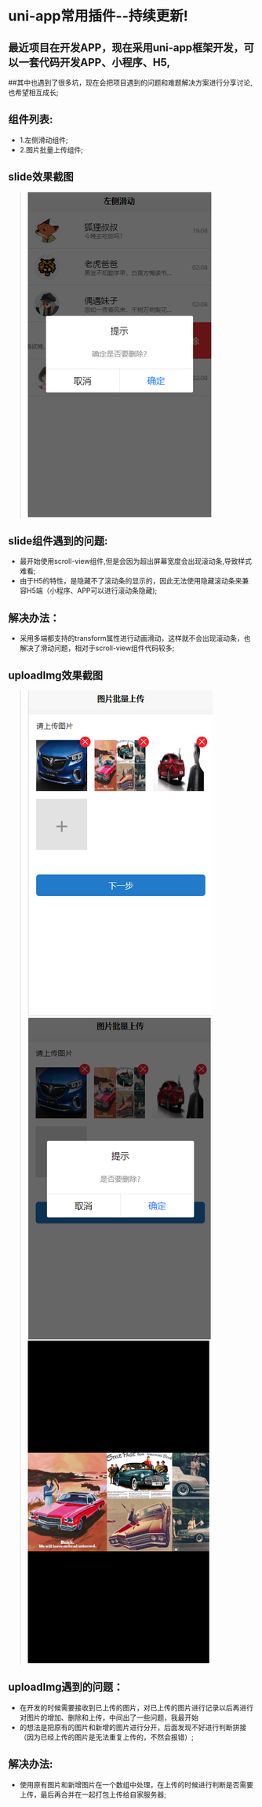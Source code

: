 # uni-app常用插件--持续更新!
## 最近项目在开发APP，现在采用uni-app框架开发，可以一套代码开发APP、小程序、H5,
##其中也遇到了很多坑，现在会把项目遇到的问题和难题解决方案进行分享讨论,也希望相互成长;
## 组件列表:
* 1.左侧滑动组件;
* 2.图片批量上传组件;
## slide效果截图
> ![](./img/silde/slide.png)
## slide组件遇到的问题:
* 最开始使用scroll-view组件,但是会因为超出屏幕宽度会出现滚动条,导致样式难看;
* 由于H5的特性，是隐藏不了滚动条的显示的，因此无法使用隐藏滚动条来兼容H5端（小程序、APP可以进行滚动条隐藏);
## 解决办法：
* 采用多端都支持的transform属性进行动画滑动，这样就不会出现滚动条，也解决了滑动问题，相对于scroll-view组件代码较多;
## uploadImg效果截图
> ![](./img/uploadImg/img01.png)
> ![](./img/uploadImg/img02.png)
> ![](./img/uploadImg/img03.png)
## uploadImg遇到的问题：
* 在开发的时候需要接收到已上传的图片，对已上传的图片进行记录以后再进行对图片的增加、删除和上传，中间出了一些问题，我最开始
* 的想法是把原有的图片和新增的图片进行分开，后面发现不好进行判断拼接（因为已经上传的图片是无法重复上传的，不然会报错）;
## 解决办法:
* 使用原有图片和新增图片在一个数组中处理，在上传的时候进行判断是否需要上传，最后再合并在一起打包上传给自家服务器;
